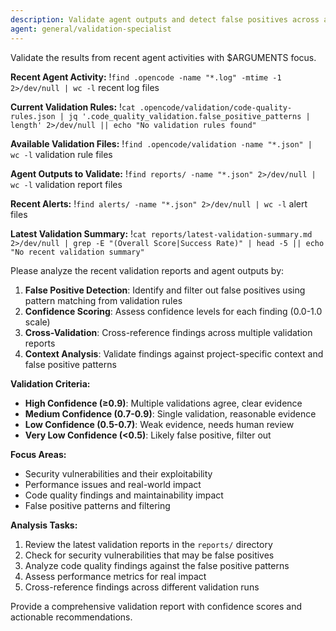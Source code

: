```yaml
---
description: Validate agent outputs and detect false positives across all OpenCode workflows
agent: general/validation-specialist
---
```


Validate the results from recent agent activities with $ARGUMENTS focus.

**Recent Agent Activity:**
!`find .opencode -name "*.log" -mtime -1 2>/dev/null | wc -l` recent log files

**Current Validation Rules:**
!`cat .opencode/validation/code-quality-rules.json | jq '.code_quality_validation.false_positive_patterns | length' 2>/dev/null || echo "No validation rules found"`

**Available Validation Files:**
!`find .opencode/validation -name "*.json" | wc -l` validation rule files

**Agent Outputs to Validate:**
!`find reports/ -name "*.json" 2>/dev/null | wc -l` validation report files

**Recent Alerts:**
!`find alerts/ -name "*.json" 2>/dev/null | wc -l` alert files

**Latest Validation Summary:**
!`cat reports/latest-validation-summary.md 2>/dev/null | grep -E "(Overall Score|Success Rate)" | head -5 || echo "No recent validation summary"`

Please analyze the recent validation reports and agent outputs by:

1. **False Positive Detection**: Identify and filter out false positives using pattern matching from validation rules
2. **Confidence Scoring**: Assess confidence levels for each finding (0.0-1.0 scale)
3. **Cross-Validation**: Cross-reference findings across multiple validation reports
4. **Context Analysis**: Validate findings against project-specific context and false positive patterns

**Validation Criteria:**

- **High Confidence (≥0.9)**: Multiple validations agree, clear evidence
- **Medium Confidence (0.7-0.9)**: Single validation, reasonable evidence  
- **Low Confidence (0.5-0.7)**: Weak evidence, needs human review
- **Very Low Confidence (<0.5)**: Likely false positive, filter out

**Focus Areas:**

- Security vulnerabilities and their exploitability
- Performance issues and real-world impact
- Code quality findings and maintainability impact
- False positive patterns and filtering

**Analysis Tasks:**

1. Review the latest validation reports in the `reports/` directory
2. Check for security vulnerabilities that may be false positives
3. Analyze code quality findings against the false positive patterns
4. Assess performance metrics for real impact
5. Cross-reference findings across different validation runs

Provide a comprehensive validation report with confidence scores and actionable recommendations.
